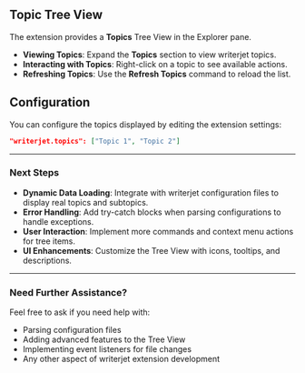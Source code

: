 ## Topic Tree View

The extension provides a **Topics** Tree View in the Explorer pane.

- **Viewing Topics**: Expand the **Topics** section to view writerjet topics.
- **Interacting with Topics**: Right-click on a topic to see available actions.
- **Refreshing Topics**: Use the **Refresh Topics** command to reload the list.

## Configuration

You can configure the topics displayed by editing the extension settings:

```json
"writerjet.topics": ["Topic 1", "Topic 2"]
```

---

### **Next Steps**

- **Dynamic Data Loading**: Integrate with writerjet configuration files to display real topics and subtopics.
- **Error Handling**: Add try-catch blocks when parsing configurations to handle exceptions.
- **User Interaction**: Implement more commands and context menu actions for tree items.
- **UI Enhancements**: Customize the Tree View with icons, tooltips, and descriptions.

---

### **Need Further Assistance?**

Feel free to ask if you need help with:

- Parsing configuration files
- Adding advanced features to the Tree View
- Implementing event listeners for file changes
- Any other aspect of writerjet extension development

